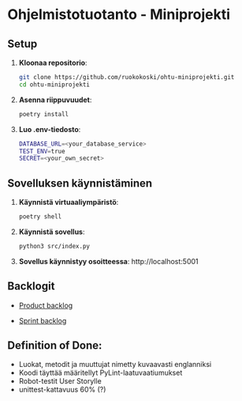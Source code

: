 # Ohjelmistotuotanto - Miniprojekti

## Setup

1. **Kloonaa repositorio**:
   ```bash
   git clone https://github.com/ruokokoski/ohtu-miniprojekti.git
   cd ohtu-miniprojekti
   ```
2. **Asenna riippuvuudet**:
   ```bash
   poetry install
   ```
3. **Luo .env-tiedosto**:
   ```bash
   DATABASE_URL=<your_database_service>
   TEST_ENV=true
   SECRET=<your_own_secret>
   ```

## Sovelluksen käynnistäminen

1. **Käynnistä virtuaaliympäristö**:
   ```bash
   poetry shell
   ```
2. **Käynnistä sovellus**:
   ```bash
   python3 src/index.py
   ```
3. **Sovellus käynnistyy osoitteessa**: http://localhost:5001

## Backlogit
* [Product backlog](https://github.com/users/ruokokoski/projects/3)

* [Sprint backlog](https://github.com/users/ruokokoski/projects/5)

## Definition of Done:
 - Luokat, metodit ja muuttujat nimetty kuvaavasti englanniksi
 - Koodi täyttää määritellyt PyLint-laatuvaatiumukset
 - Robot-testit User Storylle
 - unittest-kattavuus 60% (?)
